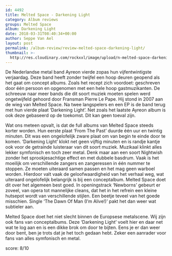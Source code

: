 ```yaml
---
id: 4492
title: Melted Space - Darkening Light
category: Album reviews
groups: Melted Space
album: Darkening Light
date: 2018-03-31T08:40:34+00:00
author: Seppe Van Ael
layout: post
permalink: /album-review/review-melted-space-darkening-light/
thumbnail: >-
  http://res.cloudinary.com/rockxxl/image/upload/n-melted-space-darkening-light-6978-426.jpg
---
```

De Nederlandse metal band Ayreon vierde zopas hun vijfentwintigste verjaardag. Deze band heeft zonder twijfel een hoop deuren geopend als het gaat om concept albums. Zoals het recept zich voordoet: geschreven door één persoon en opgenomen met een hele hoop gastmuzikanten. De schreeuw naar meer bands die dit soort muziek moeten spelen werd ongetwijfeld gehoord door Fransman Pierre Le Pape. Hij stond in 2007 aan de wieg van Melted Space. Na twee langspelers en een EP is de band terug met hun vierde plaat ‘Darkening Light’. Net zoals het laatste Ayreon album is ook deze gebaseerd op de toekomst. Dit kan geen toeval zijn.

Wat ons meteen opvalt, is dat de full albums van Melted Space steeds korter worden. Hun eerste plaat ‘From The Past’ duurde één uur en twintig minuten. Dit was een ongelofelijk zware plaat om van begin te einde door te komen. ‘Darkening Light’ klokt net geen vijftig minuten en is randje kantje ook voor de getrainde luisteraar van dit soort muziek. Muzikaal klinkt alles lekker symfonisch en toch zeer metal. Denk maar aan een soort Nightwish zonder het sprookjesachtige effect en met dubbele basdrum. Vaak is het moeilijk om verschillende zangers en zangeressen in één nummer te stoppen. Ze moeten uiteraard samen passen en het mag geen warboel worden. Hierdoor valt vaak de geloofwaardigheid van het verhaal weg, wat uiteraard ongelofelijk belangrijk is bij een conceptalbum. Melted Space doet dit over het algemeen best goed. In openingstrack ‘Newborns’ gebeurt er zoveel, van opera tot mannelijke cleans, dat het in het refrein een kleine hutsepot wordt van verschillende stijlen. Een beetje teveel van het goede misschien. Single ‘The Dawn Of Man (I’m Alive!)’ pakt het dan weer wat subtieler aan.

Melted Space doet het niet slecht binnen de Europsese metalscene. Wij zijn ook fans van conceptalbums. Deze ‘Darkening Light’ voelt hier en daar net wat te log aan en is een dikke brok om door te bijten. Eens je er dan weer door bent, ben je trots dat je het toch gedaan hebt. Zeker een aanrader voor fans van alles symfonisch en metal.

score: 8/10
